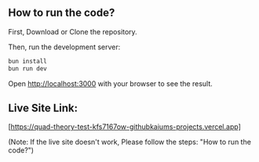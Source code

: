 ## How to run the code?

First, Download or Clone the repository.

Then, run the development server:

```bash
bun install
bun run dev
```

Open [http://localhost:3000](http://localhost:3000) with your browser to see the result.

## Live Site Link:

[https://quad-theory-test-kfs7167ow-githubkaiums-projects.vercel.app]

(Note: If the live site doesn't work, Please follow the steps: "How to run the code?")
